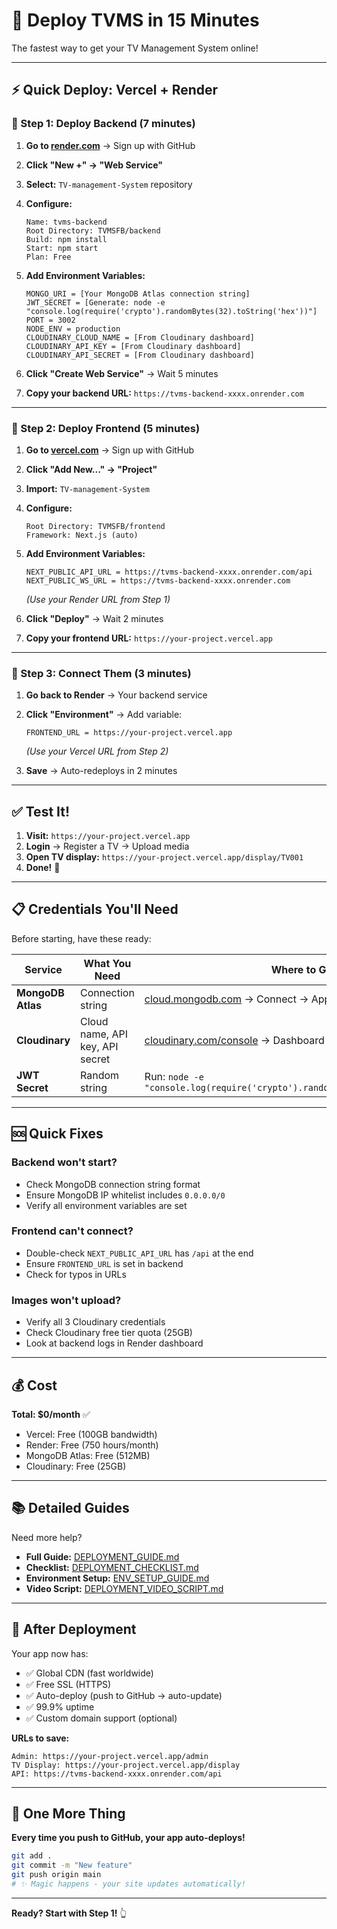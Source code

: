 # 🚀 Deploy TVMS in 15 Minutes

The fastest way to get your TV Management System online!

---

## ⚡ Quick Deploy: Vercel + Render

### 🎯 Step 1: Deploy Backend (7 minutes)

1. **Go to [render.com](https://render.com)** → Sign up with GitHub

2. **Click "New +" → "Web Service"**

3. **Select:** `TV-management-System` repository

4. **Configure:**

   ```
   Name: tvms-backend
   Root Directory: TVMSFB/backend
   Build: npm install
   Start: npm start
   Plan: Free
   ```

5. **Add Environment Variables:**

   ```
   MONGO_URI = [Your MongoDB Atlas connection string]
   JWT_SECRET = [Generate: node -e "console.log(require('crypto').randomBytes(32).toString('hex'))"]
   PORT = 3002
   NODE_ENV = production
   CLOUDINARY_CLOUD_NAME = [From Cloudinary dashboard]
   CLOUDINARY_API_KEY = [From Cloudinary dashboard]
   CLOUDINARY_API_SECRET = [From Cloudinary dashboard]
   ```

6. **Click "Create Web Service"** → Wait 5 minutes

7. **Copy your backend URL:** `https://tvms-backend-xxxx.onrender.com`

---

### 🎨 Step 2: Deploy Frontend (5 minutes)

1. **Go to [vercel.com](https://vercel.com)** → Sign up with GitHub

2. **Click "Add New..." → "Project"**

3. **Import:** `TV-management-System`

4. **Configure:**

   ```
   Root Directory: TVMSFB/frontend
   Framework: Next.js (auto)
   ```

5. **Add Environment Variables:**

   ```
   NEXT_PUBLIC_API_URL = https://tvms-backend-xxxx.onrender.com/api
   NEXT_PUBLIC_WS_URL = https://tvms-backend-xxxx.onrender.com
   ```

   _(Use your Render URL from Step 1)_

6. **Click "Deploy"** → Wait 2 minutes

7. **Copy your frontend URL:** `https://your-project.vercel.app`

---

### 🔗 Step 3: Connect Them (3 minutes)

1. **Go back to Render** → Your backend service

2. **Click "Environment"** → Add variable:

   ```
   FRONTEND_URL = https://your-project.vercel.app
   ```

   _(Use your Vercel URL from Step 2)_

3. **Save** → Auto-redeploys in 2 minutes

---

## ✅ Test It!

1. **Visit:** `https://your-project.vercel.app`
2. **Login** → Register a TV → Upload media
3. **Open TV display:** `https://your-project.vercel.app/display/TV001`
4. **Done!** 🎉

---

## 📋 Credentials You'll Need

Before starting, have these ready:

| Service           | What You Need                   | Where to Get It                                                                 |
| ----------------- | ------------------------------- | ------------------------------------------------------------------------------- |
| **MongoDB Atlas** | Connection string               | [cloud.mongodb.com](https://cloud.mongodb.com) → Connect → Application          |
| **Cloudinary**    | Cloud name, API key, API secret | [cloudinary.com/console](https://cloudinary.com/console) → Dashboard            |
| **JWT Secret**    | Random string                   | Run: `node -e "console.log(require('crypto').randomBytes(32).toString('hex'))"` |

---

## 🆘 Quick Fixes

### Backend won't start?

- Check MongoDB connection string format
- Ensure MongoDB IP whitelist includes `0.0.0.0/0`
- Verify all environment variables are set

### Frontend can't connect?

- Double-check `NEXT_PUBLIC_API_URL` has `/api` at the end
- Ensure `FRONTEND_URL` is set in backend
- Check for typos in URLs

### Images won't upload?

- Verify all 3 Cloudinary credentials
- Check Cloudinary free tier quota (25GB)
- Look at backend logs in Render dashboard

---

## 💰 Cost

**Total: $0/month** ✅

- Vercel: Free (100GB bandwidth)
- Render: Free (750 hours/month)
- MongoDB Atlas: Free (512MB)
- Cloudinary: Free (25GB)

---

## 📚 Detailed Guides

Need more help?

- **Full Guide:** [DEPLOYMENT_GUIDE.md](./DEPLOYMENT_GUIDE.md)
- **Checklist:** [DEPLOYMENT_CHECKLIST.md](./DEPLOYMENT_CHECKLIST.md)
- **Environment Setup:** [ENV_SETUP_GUIDE.md](./ENV_SETUP_GUIDE.md)
- **Video Script:** [DEPLOYMENT_VIDEO_SCRIPT.md](./DEPLOYMENT_VIDEO_SCRIPT.md)

---

## 🎯 After Deployment

Your app now has:

- ✅ Global CDN (fast worldwide)
- ✅ Free SSL (HTTPS)
- ✅ Auto-deploy (push to GitHub → auto-update)
- ✅ 99.9% uptime
- ✅ Custom domain support (optional)

**URLs to save:**

```
Admin: https://your-project.vercel.app/admin
TV Display: https://your-project.vercel.app/display
API: https://tvms-backend-xxxx.onrender.com/api
```

---

## 🚀 One More Thing

**Every time you push to GitHub, your app auto-deploys!**

```bash
git add .
git commit -m "New feature"
git push origin main
# ✨ Magic happens - your site updates automatically!
```

---

**Ready? Start with Step 1!** 👆
